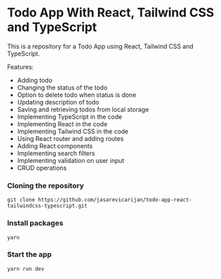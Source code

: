 # Todo App With React, Tailwind CSS and TypeScript

This is a repository for a Todo App using React, Tailwind CSS and TypeScript.

Features:

- Adding todo
- Changing the status of the todo
- Option to delete todo when status is done
- Updating description of todo
- Saving and retrieving todos from local storage
- Implementing TypeScript in the code
- Implementing React in the code
- Implementing Tailwind CSS in the code
- Using React router and adding routes
- Adding React components
- Implementing search filters
- Implementing validation on user input
- CRUD operations

### Cloning the repository

```shell
git clone https://github.com/jasarevicarijan/todo-app-react-tailwindcss-typescript.git
```

### Install packages

```shell
yarn
```

### Start the app

```shell
yarn run dev
```
